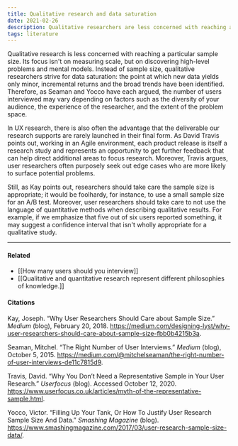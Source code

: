 ```yaml
---
title: Qualitative research and data saturation
date: 2021-02-26
description: Qualitative researchers are less concerned with reaching a particular sample size than achieving the point of data saturation. 
tags: literature
---
```


Qualitative research is less concerned with reaching a particular sample size. Its focus isn't on measuring scale, but on discovering high-level problems and mental models. Instead of sample size, qualitative researchers strive for data saturation: the point at which new data yields only minor, incremental returns and the broad trends have been identified. Therefore, as Seaman and Yocco have each argued, the number of users interviewed may vary depending on factors such as the diversity of your audience, the experience of the researcher, and the extent of the problem space.

In UX research, there is also often the advantage that the deliverable our research supports are rarely launched in their final form. As David Travis points out, working in an Agile environment, each product release is itself a research study and represents an opportunity to get further feedback that can help direct additional areas to focus research. Moreover, Travis argues, user researchers often purposely seek out edge cases who are more likely to surface potential problems. 

Still, as Kay points out, researchers should take care the sample size is appropriate; it would be foolhardy, for instance, to use a small sample size for an A/B test. Moreover, user researchers should take care to not use the language of quantitative methods when describing qualitative results. For example, if we emphasize that five out of six users reported something, it may suggest a confidence interval that isn't wholly appropriate for a qualitative study. 

---
#### Related
- [[How many users should you interview]]
- [[Qualitative and quantitative research represent different philosophies of knowledge.]]

#### Citations
Kay, Joseph. “Why User Researchers Should Care about Sample Size.” *Medium* (blog), February 20, 2018. https://medium.com/designing-lyst/why-user-researchers-should-care-about-sample-size-fbb0b4215b3a.

Seaman, Mitchel. “The Right Number of User Interviews.” *Medium* (blog), October 5, 2015. https://medium.com/@mitchelseaman/the-right-number-of-user-interviews-de11c7815d9.

Travis, David. “Why You Don’t Need a Representative Sample in Your User Research.” *Userfocus* (blog). Accessed October 12, 2020. https://www.userfocus.co.uk/articles/myth-of-the-representative-sample.html.

Yocco, Victor. “Filling Up Your Tank, Or How To Justify User Research Sample Size And Data.” *Smashing Magazine* (blog). https://www.smashingmagazine.com/2017/03/user-research-sample-size-data/.
